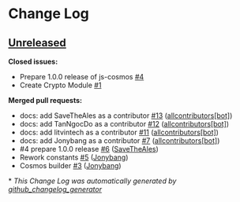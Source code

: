 # Change Log

## [Unreleased](https://github.com/cybercongress/js-cosmos/tree/HEAD)

**Closed issues:**

- Prepare 1.0.0 release of js-cosmos [\#4](https://github.com/cybercongress/js-cosmos/issues/4)
- Create Crypto Module [\#1](https://github.com/cybercongress/js-cosmos/issues/1)

**Merged pull requests:**

- docs: add SaveTheAles as a contributor [\#13](https://github.com/cybercongress/js-cosmos/pull/13) ([allcontributors[bot]](https://github.com/apps/allcontributors))
- docs: add TanNgocDo as a contributor [\#12](https://github.com/cybercongress/js-cosmos/pull/12) ([allcontributors[bot]](https://github.com/apps/allcontributors))
- docs: add litvintech as a contributor [\#11](https://github.com/cybercongress/js-cosmos/pull/11) ([allcontributors[bot]](https://github.com/apps/allcontributors))
- docs: add Jonybang as a contributor [\#7](https://github.com/cybercongress/js-cosmos/pull/7) ([allcontributors[bot]](https://github.com/apps/allcontributors))
- \#4 prepare 1.0.0 release [\#6](https://github.com/cybercongress/js-cosmos/pull/6) ([SaveTheAles](https://github.com/SaveTheAles))
- Rework constants [\#5](https://github.com/cybercongress/js-cosmos/pull/5) ([Jonybang](https://github.com/Jonybang))
- Cosmos builder [\#3](https://github.com/cybercongress/js-cosmos/pull/3) ([Jonybang](https://github.com/Jonybang))



\* *This Change Log was automatically generated by [github_changelog_generator](https://github.com/skywinder/Github-Changelog-Generator)*